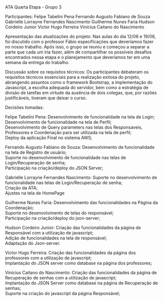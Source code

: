 ATA Quarta Etapa - Grupo 3

Participantes:
Felipe Tabelini Pena
Fernando Augusto Fabiano de Souza
Gabrielle Lorrayne Fernandes Nascimento
Guilherme Nunes Faria
Hudson Cordeiro Junior
Victor Hugo Ferreira
Vinícius Caitano do Nascimento

Apresentação das atualizações do projeto:
Nas aulas do dia 12/06 e 19/06, foi discutido com o professor Fábio especificações que deveríamos fazer no nosso trabalho. Após isso, o grupo se reuniu e começou a separar a parte que cada um iria fazer, além de compartilhar os possíveis desafios encontrados nessa etapa e o planejamento que deveríamos ter em uma semana da entrega do trabalho.

Discussão sobre os requisitos técnicos:
Os participantes debateram os requisitos técnicos essenciais para a realização exitosa do projeto, abrangendo assuntos como o framework Bootstrap, a implementação do Javascript, a escolha adequada do servidor, bem como a estratégia de divisão de tarefas em virtude da ausência de dois colegas, que, por razões justificáveis, tiveram que deixar o curso.

Decisões tomadas:

Felipe Tabelini Pena:
Desenvolvimento de funcionalidade na tela de Login;<br>
Desenvolvimento de funcionalidade na tela de Perfil;<br>
Desenvolvimento de Query parameters nas telas dos Responsaveis, Professores e Coordenação para ser utilizada na tela de perfil;<br>
Deploy da aplicação Final no sistema AWS;<br>


Fernando Augusto Fabiano de Souza:
Desenvolvimento de funcionalidade na tela de Registro de usuário;<br>
Suporte no desenvolvimento de funcionalidade nas telas de Login/Recuperação de senha;<br>
Participação na criação/deploy do JSON Server;<br>

Gabrielle Lorrayne Fernandes Nascimento:
Suporte no desenvolvimento de funcionalidade nas telas de Login/Recuperação de senha;<br>
Criação da ATA;<br>
Ajustes na tela de HomePage<br>

Guilherme Nunes Faria:
Desenvolvimento das funcionalidades na Página da Coordenação;<br>
Suporte no desenvolvimento de telas do responsável;<br>
Participação na criação/deploy do json-server;<br>

Hudson Cordeiro Junior:
Criação das funcionalidades da página de Responsável com a utilização de javascript;<br>
Adição de funcionalidades na tela de responsável;<br>
Adaptação do Json-server.<br>

Victor Hugo Ferreira:
Criação das funcionalidades da página dos professores com a utilização de javascript;<br>
Implantação do JSON server como database na página dos professores;<br>

Vinícius Caitano do Nascimento:
Criação das funcionalidades da página de Recuperação de senhas com a utilização de javascript;<br>
Implantação do JSON Server como database na página de Recuperação de senhas;<br>
Suporte na criação do javascript da página Responsável; <br>


